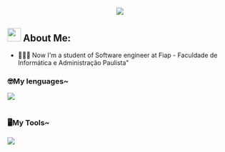 <h1 align="center">
   <img src="https://readme-typing-svg.herokuapp.com/?font=Righteous&size=35&center=true&vCenter=true&width=500&height=70&duration=4000&color=800080&lines=Welcome+There!+👋;+I'm+Tomé Giani!" />
</h1>

 <!-- GitHub Stats -->
## <img src="https://media.tenor.com/itjFesV8_RUAAAAi/soulja-boy-pepe.gif" width="30"> **About Me:** 
- 👨🏻‍💻 Now I'm a student of Software engineer at Fiap -  Faculdade de Informática e Administração Paulista"


   <!-- Language e tools -->

 <h3 aling="left">🤓My lenguages~</h3>

<div align="left">
 <img src="https://skillicons.dev/icons?i=python,html,css,js,figma" /> <br><br>
  <img width="8" />
</div>

<h3 aling="left">🖥️My Tools~</h3>
<div aling="left">
  <img src="https://skillicons.dev/icons?i=vscode,pycharm" /> <br><br>
  <img width="8" />   
</div>

<div style="text-align: center;" align="center">

   <!-- redes sociais -->
